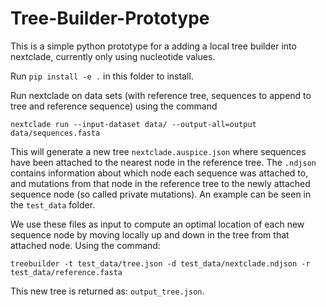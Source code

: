 # Tree-Builder-Prototype
This is a simple python prototype for a adding a local tree builder into nextclade, currently only using nucleotide values.

Run `pip install -e .` in this folder to install. 

Run nextclade on data sets (with reference tree, sequences to append to tree and reference sequence) using the command 
```
nextclade run --input-dataset data/ --output-all=output data/sequences.fasta 
```

This will generate a new tree `nextclade.auspice.json` where sequences have been attached to the nearest node in the reference tree. The `.ndjson` contains information about which node each sequence was attached to, and mutations from that node in the reference tree to the newly attached sequence node (so called private mutations). An example can be seen in the `test_data` folder. 

We use these files as input to compute an optimal location of each new sequence node by moving locally up and down in the tree from that attached node. 
Using the command: 
```
treebuilder -t test_data/tree.json -d test_data/nextclade.ndjson -r test_data/reference.fasta 
```
This new tree is returned as: `output_tree.json`. 
